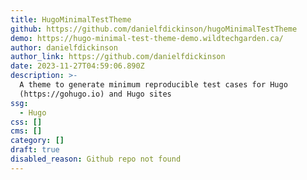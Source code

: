 ```yaml
---
title: HugoMinimalTestTheme
github: https://github.com/danielfdickinson/hugoMinimalTestTheme
demo: https://hugo-minimal-test-theme-demo.wildtechgarden.ca/
author: danielfdickinson
author_link: https://github.com/danielfdickinson
date: 2023-11-27T04:59:06.890Z
description: >-
  A theme to generate minimum reproducible test cases for Hugo
  (https://gohugo.io) and Hugo sites
ssg:
  - Hugo
css: []
cms: []
category: []
draft: true
disabled_reason: Github repo not found
---
```

